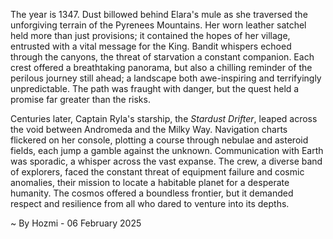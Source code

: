 
The year is 1347.  Dust billowed behind Elara's mule as she traversed the unforgiving terrain of the Pyrenees Mountains.  Her worn leather satchel held more than just provisions; it contained the hopes of her village, entrusted with a vital message for the King.  Bandit whispers echoed through the canyons, the threat of starvation a constant companion.  Each crest offered a breathtaking panorama, but also a chilling reminder of the perilous journey still ahead; a landscape both awe-inspiring and terrifyingly unpredictable.  The path was fraught with danger, but the quest held a promise far greater than the risks.

Centuries later, Captain Ryla's starship, the *Stardust Drifter*, leaped across the void between Andromeda and the Milky Way.  Navigation charts flickered on her console, plotting a course through nebulae and asteroid fields, each jump a gamble against the unknown.  Communication with Earth was sporadic, a whisper across the vast expanse. The crew, a diverse band of explorers, faced the constant threat of equipment failure and cosmic anomalies, their mission to locate a habitable planet for a desperate humanity.  The cosmos offered a boundless frontier, but it demanded respect and resilience from all who dared to venture into its depths.

~ By Hozmi - 06 February 2025
